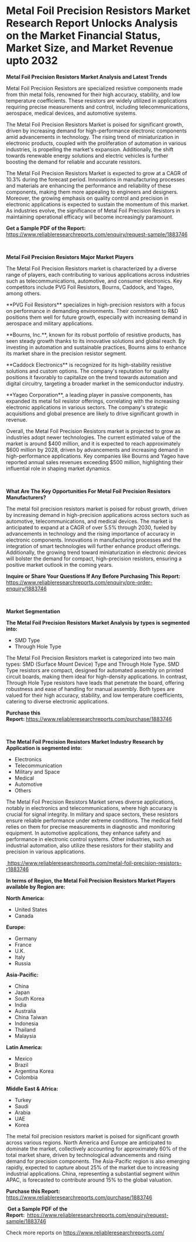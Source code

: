 <p><h1>Metal Foil Precision Resistors Market Research Report Unlocks Analysis on the Market Financial Status, Market Size, and Market Revenue upto 2032</h1></p><p><strong>Metal Foil Precision Resistors Market Analysis and Latest Trends</strong></p>
<p><p>Metal Foil Precision Resistors are specialized resistive components made from thin metal foils, renowned for their high accuracy, stability, and low temperature coefficients. These resistors are widely utilized in applications requiring precise measurements and control, including telecommunications, aerospace, medical devices, and automotive systems.</p><p>The Metal Foil Precision Resistors Market is poised for significant growth, driven by increasing demand for high-performance electronic components amid advancements in technology. The rising trend of miniaturization in electronic products, coupled with the proliferation of automation in various industries, is propelling the market's expansion. Additionally, the shift towards renewable energy solutions and electric vehicles is further boosting the demand for reliable and accurate resistors.</p><p>The Metal Foil Precision Resistors Market is expected to grow at a CAGR of 10.3% during the forecast period. Innovations in manufacturing processes and materials are enhancing the performance and reliability of these components, making them more appealing to engineers and designers. Moreover, the growing emphasis on quality control and precision in electronic applications is expected to sustain the momentum of this market. As industries evolve, the significance of Metal Foil Precision Resistors in maintaining operational efficacy will become increasingly paramount.</p></p>
<p><strong>Get a Sample PDF of the Report:&nbsp;</strong> <a href="https://www.reliableresearchreports.com/enquiry/request-sample/1883746?utm_campaign=3084&utm_medium=2&utm_source=Github&utm_content=ia&utm_term=07042025&utm_id=metal-foil-precision-resistors">https://www.reliableresearchreports.com/enquiry/request-sample/1883746</a></p>
<p>&nbsp;</p>
<p><strong>Metal Foil Precision Resistors Major Market Players</strong></p>
<p><p>The Metal Foil Precision Resistors market is characterized by a diverse range of players, each contributing to various applications across industries such as telecommunications, automotive, and consumer electronics. Key competitors include PVG Foil Resistors, Bourns, Caddock, and Yageo, among others.</p><p>**PVG Foil Resistors** specializes in high-precision resistors with a focus on performance in demanding environments. Their commitment to R&D positions them well for future growth, especially with increasing demand in aerospace and military applications.</p><p>**Bourns, Inc.**, known for its robust portfolio of resistive products, has seen steady growth thanks to its innovative solutions and global reach. By investing in automation and sustainable practices, Bourns aims to enhance its market share in the precision resistor segment.</p><p>**Caddock Electronics** is recognized for its high-stability resistive solutions and custom options. The company's reputation for quality positions it favorably to capitalize on the trend towards automation and digital circuitry, targeting a broader market in the semiconductor industry.</p><p>**Yageo Corporation**, a leading player in passive components, has expanded its metal foil resistor offerings, correlating with the increasing electronic applications in various sectors. The company's strategic acquisitions and global presence are likely to drive significant growth in revenue.</p><p>Overall, the Metal Foil Precision Resistors market is projected to grow as industries adopt newer technologies. The current estimated value of the market is around $400 million, and it is expected to reach approximately $600 million by 2028, driven by advancements and increasing demand in high-performance applications. Key companies like Bourns and Yageo have reported annual sales revenues exceeding $500 million, highlighting their influential role in shaping market dynamics.</p></p>
<p>&nbsp;</p>
<p><strong>What Are The Key Opportunities For Metal Foil Precision Resistors Manufacturers?</strong></p>
<p><p>The metal foil precision resistors market is poised for robust growth, driven by increasing demand in high-precision applications across sectors such as automotive, telecommunications, and medical devices. The market is anticipated to expand at a CAGR of over 5.5% through 2030, fueled by advancements in technology and the rising importance of accuracy in electronic components. Innovations in manufacturing processes and the integration of smart technologies will further enhance product offerings. Additionally, the growing trend toward miniaturization in electronic devices will bolster the demand for compact, high-precision resistors, ensuring a positive market outlook in the coming years.</p></p>
<p><strong>Inquire or Share Your Questions If Any Before Purchasing This Report:</strong> <a href="https://www.reliableresearchreports.com/enquiry/pre-order-enquiry/1883746?utm_campaign=3084&utm_medium=2&utm_source=Github&utm_content=ia&utm_term=07042025&utm_id=metal-foil-precision-resistors">https://www.reliableresearchreports.com/enquiry/pre-order-enquiry/1883746</a></p>
<p>&nbsp;</p>
<p><strong>Market Segmentation</strong></p>
<p><strong>The Metal Foil Precision Resistors Market Analysis by types is segmented into:</strong></p>
<p><ul><li>SMD Type</li><li>Through Hole Type</li></ul></p>
<p><p>The Metal Foil Precision Resistors market is categorized into two main types: SMD (Surface Mount Device) Type and Through Hole Type. SMD Type resistors are compact, designed for automated assembly on printed circuit boards, making them ideal for high-density applications. In contrast, Through Hole Type resistors have leads that penetrate the board, offering robustness and ease of handling for manual assembly. Both types are valued for their high accuracy, stability, and low temperature coefficients, catering to diverse electronic applications.</p></p>
<p><strong>Purchase this Report:&nbsp;</strong><a href="https://www.reliableresearchreports.com/purchase/1883746?utm_campaign=3084&utm_medium=2&utm_source=Github&utm_content=ia&utm_term=07042025&utm_id=metal-foil-precision-resistors">https://www.reliableresearchreports.com/purchase/1883746</a></p>
<p>&nbsp;</p>
<p><strong>The Metal Foil Precision Resistors Market Industry Research by Application is segmented into:</strong></p>
<p><ul><li>Electronics</li><li>Telecommunication</li><li>Military and Space</li><li>Medical</li><li>Automotive</li><li>Others</li></ul></p>
<p><p>The Metal Foil Precision Resistors Market serves diverse applications, notably in electronics and telecommunications, where high accuracy is crucial for signal integrity. In military and space sectors, these resistors ensure reliable performance under extreme conditions. The medical field relies on them for precise measurements in diagnostic and monitoring equipment. In automotive applications, they enhance safety and performance in electronic control systems. Other industries, such as industrial automation, also utilize these resistors for their stability and precision in various applications.</p></p>
<p><a href="https://www.reliableresearchreports.com/metal-foil-precision-resistors-r1883746?utm_campaign=3084&utm_medium=2&utm_source=Github&utm_content=ia&utm_term=07042025&utm_id=metal-foil-precision-resistors">&nbsp;https://www.reliableresearchreports.com/metal-foil-precision-resistors-r1883746</a></p>
<p><strong>In terms of Region, the Metal Foil Precision Resistors Market Players available by Region are:</strong></p>
<p>
    <p> <strong> North America: </strong>
        <ul>
            <li>United States</li>
            <li>Canada</li>
        </ul>
        </p> 
    <p> <strong> Europe: </strong>
        <ul>
            <li>Germany</li>
            <li>France</li>
            <li>U.K.</li>
            <li>Italy</li>
            <li>Russia</li>
        </ul>
        </p> 
    <p> <strong> Asia-Pacific: </strong>
        <ul>
            <li>China</li>
            <li>Japan</li>
            <li>South Korea</li>
            <li>India</li>
            <li>Australia</li>
            <li>China Taiwan</li>
            <li>Indonesia</li>
            <li>Thailand</li>
            <li>Malaysia</li>
        </ul>
        </p> 
    <p> <strong> Latin America: </strong>
        <ul>
            <li>Mexico</li>
            <li>Brazil</li>
            <li>Argentina Korea</li>
            <li>Colombia</li>
        </ul>
        </p> 
    <p> <strong> Middle East & Africa: </strong>
        <ul>
            <li>Turkey</li>
            <li>Saudi</li>
            <li>Arabia</li>
            <li>UAE</li>
            <li>Korea</li>
        </ul>
    </p>
    </p>
<p><p>The metal foil precision resistors market is poised for significant growth across various regions. North America and Europe are anticipated to dominate the market, collectively accounting for approximately 60% of the total market share, driven by technological advancements and rising demand for precision components. The Asia-Pacific region is also emerging rapidly, expected to capture about 25% of the market due to increasing industrial applications. China, representing a substantial segment within APAC, is forecasted to contribute around 15% to the global valuation.</p></p>
<p><strong>Purchase this Report: </strong><a href="https://www.reliableresearchreports.com/purchase/1883746?utm_campaign=3084&utm_medium=2&utm_source=Github&utm_content=ia&utm_term=07042025&utm_id=metal-foil-precision-resistors">https://www.reliableresearchreports.com/purchase/1883746</a></p>
<p>&nbsp;<strong>Get a Sample PDF of the Report:&nbsp;&nbsp;</strong><a href="https://www.reliableresearchreports.com/enquiry/request-sample/1883746?utm_campaign=3084&utm_medium=2&utm_source=Github&utm_content=ia&utm_term=07042025&utm_id=metal-foil-precision-resistors">https://www.reliableresearchreports.com/enquiry/request-sample/1883746</a></p>
<p><strong></strong></p>
<p>Check more reports on <a href="https://www.reliableresearchreports.com/?utm_campaign=3084&utm_medium=2&utm_source=Github&utm_content=ia&utm_term=07042025&utm_id=metal-foil-precision-resistors">https://www.reliableresearchreports.com/</a></p>